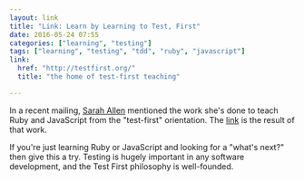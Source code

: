 ```yaml
---
layout: link
title: "Link: Learn by Learning to Test, First"
date: 2016-05-24 07:55
categories: ["learning", "testing"]
tags: ["learning", "testing", "tdd", "ruby", "javascript"]
link:
  href: "http://testfirst.org/"
  title: "the home of test-first teaching"

---
```


In a recent mailing, [Sarah Allen] mentioned the work she's done to teach Ruby and JavaScript from the "test-first" orientation. The [link] is the result of that work.


[Sarah Allen]: http://www.ultrasaurus.com/ "Sarah Allen"
[link]: {{page.link.href}} "{{page.link.title}}"


If you're just learning Ruby or JavaScript and looking for a "what's
next?" then give this a try. Testing is hugely important in any
software development, and the Test First philosophy is well-founded.
